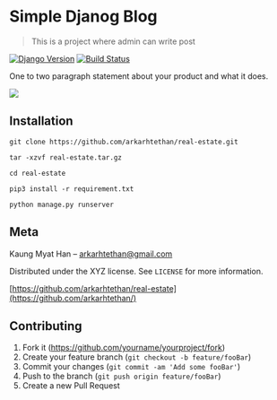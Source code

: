 # Simple Djanog Blog
> This is a project where admin can write post

[![Django Version][npm-image]][npm-url]
[![Build Status][travis-image]][travis-url]


One to two paragraph statement about your product and what it does.

![](header.png)

## Installation


```
git clone https://github.com/arkarhtethan/real-estate.git

```

```
tar -xzvf real-estate.tar.gz
```


```
cd real-estate
```

```
pip3 install -r requirement.txt
```

```
python manage.py runserver

```

## Meta

Kaung Myat Han – arkarhtethan@gmail.com

Distributed under the XYZ license. See ``LICENSE`` for more information.

[https://github.com/arkarhtethan/real-estate](https://github.com/arkarhtethan/)

## Contributing

1. Fork it (<https://github.com/yourname/yourproject/fork>)
2. Create your feature branch (`git checkout -b feature/fooBar`)
3. Commit your changes (`git commit -am 'Add some fooBar'`)
4. Push to the branch (`git push origin feature/fooBar`)
5. Create a new Pull Request

<!-- Markdown link & img dfn's -->
[npm-image]: https://img.shields.io/npm/v/datadog-metrics.svg?style=flat-square
[npm-url]: https://npmjs.org/package/datadog-metrics
[npm-downloads]: https://img.shields.io/npm/dm/datadog-metrics.svg?style=flat-square
[travis-image]: https://img.shields.io/travis/dbader/node-datadog-metrics/master.svg?style=flat-square
[travis-url]: https://travis-ci.org/dbader/node-datadog-metrics
[wiki]: https://github.com/yourname/yourproject/wiki
